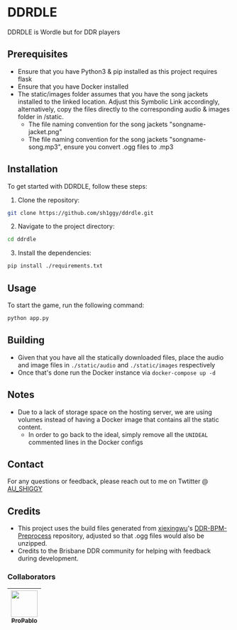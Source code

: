 # DDRDLE

DDRDLE is Wordle but for DDR players

## Prerequisites
- Ensure that you have Python3 & pip installed as this project requires flask
- Ensure that you have Docker installed
- The static/images folder assumes that you have the song jackets installed to the linked location. Adjust this Symbolic Link accordingly, alternatively, copy the files directly to the corresponding audio & images folder in /static. 
  - The file naming convention for the song jackets "songname-jacket.png"
  - The file naming convention for the song jackets "songname-song.mp3", ensure you convert .ogg files to .mp3

## Installation

To get started with DDRDLE, follow these steps:

1. Clone the repository:
  ```bash
  git clone https://github.com/sh1ggy/ddrdle.git
  ```
2. Navigate to the project directory:
  ```bash
  cd ddrdle
  ```
3. Install the dependencies:
  ```bash
  pip install ./requirements.txt
  ```

## Usage

To start the game, run the following command:
```bash
python app.py
```

## Building
- Given that you have all the statically downloaded files, place the audio and image files in `./static/audio` and `./static/images` respectively
- Once that's done run the Docker instance via `docker-compose up -d`

## Notes
- Due to a lack of storage space on the hosting server, we are using volumes instead of having a Docker image that contains all the static content.
  - In order to go back to the ideal, simply remove all the `UNIDEAL` commented lines in the Docker configs

## Contact

For any questions or feedback, please reach out to me on Twtitter @ [AU_SHIGGY](https://x.com/au_shiggy)


## Credits
- This project uses the build files generated from [xiexingwu](https://github.com/xiexingwu)'s [DDR-BPM-Preprocess](https://github.com/xiexingwu/DDR-BPM-prep) repository, adjusted so that .ogg files would also be unzipped. 
- Credits to the Brisbane DDR community for helping with feedback during development.

### Collaborators

[<img src="https://github.com/propablo.png" width="60px;"/><br /><sub>ProPablo</sub>](https://github.com/propablo) |
 ------------------------------------------------------------------------------------------------------------------ |
